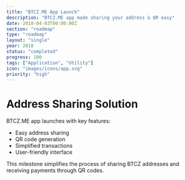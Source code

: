 ```yaml
---
title: "BTCZ.ME App Launch"
description: "BTCZ.ME app made sharing your address & QR easy"
date: 2018-04-03T00:00:00Z
section: "roadmap"
type: "roadmap"
layout: "single"
year: 2018
status: "completed"
progress: 100
tags: ["Application", "Utility"]
icon: "images/icons/app.svg"
priority: "high"
---
```


# Address Sharing Solution

BTCZ.ME app launches with key features:
- Easy address sharing
- QR code generation
- Simplified transactions
- User-friendly interface

This milestone simplifies the process of sharing BTCZ addresses and receiving payments through QR codes.
